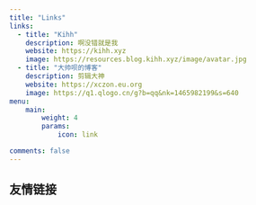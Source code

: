 ```yaml
---
title: "Links"
links:
  - title: "Kihh"
    description: 啊没错就是我
    website: https://kihh.xyz
    image: https://resources.blog.kihh.xyz/image/avatar.jpg
  - title: "大帅呗的博客"
    description: 剪辑大神
    website: https://xczon.eu.org
    image: https://q1.qlogo.cn/g?b=qq&nk=1465982199&s=640
menu:
    main: 
        weight: 4
        params:
            icon: link

comments: false
---
```


## 友情链接
